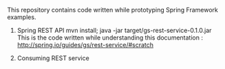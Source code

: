 This repository contains code written while prototyping Spring Framework examples.

1. Spring REST API
mvn install; java -jar target/gs-rest-service-0.1.0.jar
This is the code written while understanding this documentation : http://spring.io/guides/gs/rest-service/#scratch

2. Consuming REST service
